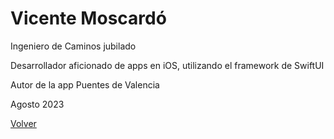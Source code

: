 
# Vicente Moscardó

Ingeniero de Caminos jubilado

Desarrollador aficionado de apps en iOS, utilizando el framework de SwiftUI

Autor de la app Puentes de Valencia

Agosto 2023

[Volver](https://vmoscardo.github.io)
